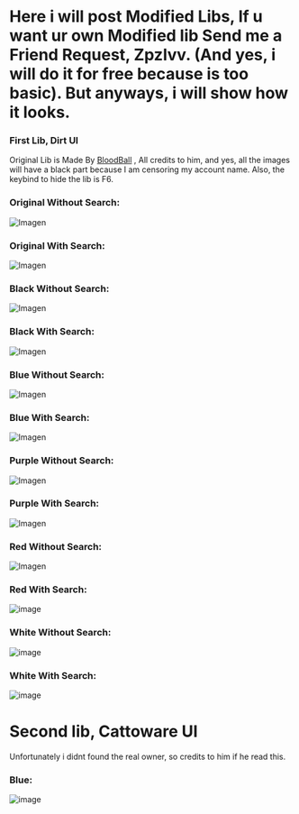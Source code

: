 # Here i will post Modified Libs, If u want ur own Modified lib Send me a Friend Request, Zpzlvv. (And yes, i will do it for free because is too basic). But anyways, i will show how it looks.
### First Lib, Dirt UI
Original Lib is Made By [BloodBall](https://github.com/bloodball) , All credits to him, and yes, all the images will have a black part because I am censoring my account name. Also, the keybind to hide the lib is F6.
### Original Without Search:
![Imagen](https://cdn.discordapp.com/attachments/1159176254382166037/1255606956626804897/image.png?ex=667dbe9a&is=667c6d1a&hm=66519008030e582a8f67f3100b5691cfcb33b4ffe256dcc01f5526b2f724b45e&)

### Original With Search:

![Imagen](https://cdn.discordapp.com/attachments/1159176254382166037/1255608495579861033/image.png?ex=667dc009&is=667c6e89&hm=f6ec0897fe2a284aaec4a829e3041dd1fd5737f7f416d4298852cde5ea0f3c52&)

### Black Without Search:

![Imagen](https://cdn.discordapp.com/attachments/1159176254382166037/1255609594974048366/image.png?ex=667dc10f&is=667c6f8f&hm=b0eacd16c1a98716fbc93df3e0426b2243f45762fdc484caecc63dadd3b8c84d&)

### Black With Search:

![Imagen](https://cdn.discordapp.com/attachments/1159176254382166037/1255610020758945950/image.png?ex=667dc175&is=667c6ff5&hm=61841a59e0a2d23c01c155892504bd778025d3ef886034490ed6d554172822a3&)

### Blue Without Search:

![Imagen](https://cdn.discordapp.com/attachments/1159176254382166037/1255616209282666576/image.png?ex=667dc738&is=667c75b8&hm=9679e8949accd82fbe705aa1db74767bbc27274b425cd2dcb15a6e5d42d85181&)

### Blue With Search:

![Imagen](https://cdn.discordapp.com/attachments/1159176254382166037/1255616733948018728/image.png?ex=667dc7b5&is=667c7635&hm=595c7eed5c6be2f1cff37d81a842305635edadc0409e3762b38bf7bcd8e95b07&)

### Purple Without Search:

![Imagen](https://cdn.discordapp.com/attachments/1159176254382166037/1255617213193523200/image.png?ex=667dc827&is=667c76a7&hm=b03a56c4d7e9c451e451d174480379e8e585167a39f574067c665b523bb851fa&)

### Purple With Search:

![Imagen](https://cdn.discordapp.com/attachments/1159176254382166037/1255617763389739138/image.png?ex=667dc8ab&is=667c772b&hm=b6b4b1b1a82fa48d25870384ccc1bbf27a38332ea40dcc49767c269f30dff4ab&)

### Red Without Search:

![Imagen](https://cdn.discordapp.com/attachments/1159176254382166037/1256067665886183557/image.png?ex=667f6bac&is=667e1a2c&hm=d9a2f78c8121788eec637d6a5bd4a14604285ea6f01d6362332eddf995f11262&)

### Red With Search:

![image](https://github.com/ZlvXs/Modified-Libs/assets/141329634/58cd297f-261d-43f4-8b77-4cd3ba9fb6a3)

### White Without Search:

![image](https://github.com/ZlvXs/Modified-Libs/assets/141329634/0e19f5ef-20fc-4c56-8320-a39735080cc2)

### White With Search:

![image](https://github.com/ZlvXs/Modified-Libs/assets/141329634/cd87ab09-3bc5-4f74-b2bc-9145c6ad9b36)

# Second lib, Cattoware UI
Unfortunately i didnt found the real owner, so credits to him if he read this.

### Blue:

![image](https://github.com/ZlvXs/Modified-Libs/assets/141329634/4ba0d523-4dd8-48c7-b4cd-c9162fbb965a)










